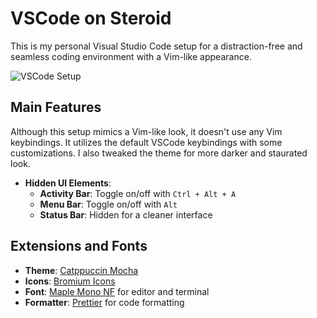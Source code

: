 # VSCode on Steroid

This is my personal Visual Studio Code setup for a distraction-free and seamless coding environment with a Vim-like appearance.

![VSCode Setup](https://github.com/Evre-nos/vscode-on-steroid/assets/138004078/3b4fc5d8-2a30-44ae-a358-88f5db28f808)

## Main Features

Although this setup mimics a Vim-like look, it doesn't use any Vim keybindings. It utilizes the default VSCode keybindings with some customizations. I also tweaked the theme for more darker and staurated look.

- **Hidden UI Elements**: 
  - **Activity Bar**: Toggle on/off with `Ctrl + Alt + A`
  - **Menu Bar**: Toggle on/off with `Alt`
  - **Status Bar**: Hidden for a cleaner interface

## Extensions and Fonts

- **Theme**: [Catppuccin Mocha](https://marketplace.visualstudio.com/items?itemName=Catppuccin.catppuccin-vsc)
- **Icons**: [Bromium Icons](https://marketplace.visualstudio.com/items?itemName=TheBromo.bromium-icons)
- **Font**: [Maple Mono NF](https://github.com/subframe7536/maple-font) for editor and terminal
- **Formatter**: [Prettier](https://marketplace.visualstudio.com/items?itemName=esbenp.prettier-vscode) for code formatting

